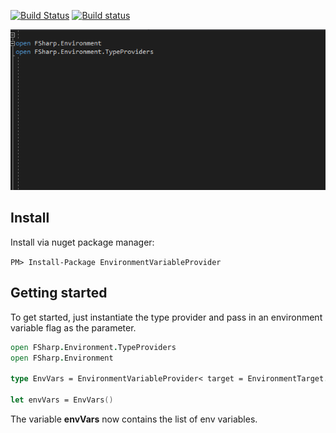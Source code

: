 [![Build Status](https://travis-ci.org/afractal/EnvironmentVariableProvider.svg?branch=master)](https://travis-ci.org/afractal/EnvironmentVariableProvider)
[![Build status](https://ci.appveyor.com/api/projects/status/9lbmt83rfwmj1ln9?svg=true)](https://ci.appveyor.com/project/hermesxgjini/environmentvariableprovider)

![demo](./assets/images/demo.gif)

## **Install**

Install via nuget package manager:

`PM> Install-Package EnvironmentVariableProvider`

## **Getting started**

To get started, just instantiate the type provider and pass in an environment variable flag as the parameter.

```fsharp
open FSharp.Environment.TypeProviders
open FSharp.Environment

type EnvVars = EnvironmentVariableProvider< target = EnvironmentTarget.Machine >

let envVars = EnvVars()
```

The variable **envVars**  now contains the list of env variables.





